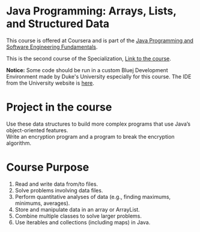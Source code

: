 # Java Programming: Arrays, Lists, and Structured Data
This course is offered at Coursera and is part of the [Java Programming and Software Engineering Fundamentals](https://www.coursera.org/specializations/java-programming).

This is the second course of the Specialization, [Link to the course](https://www.coursera.org/learn/java-programming-arrays-lists-data?specialization=java-programming).

**Notice:** Some code should be run in a custom Bluej Development Environment made by Duke's University especially for this course. The IDE from the University website is [here](https://www.dukelearntoprogram.com//downloads/bluej.php?course=2).

# Project in the course
Use these data structures to build more complex programs that use Java’s object-oriented features.\
Write an encryption program and a program to break the encryption algorithm.

# Course Purpose
1. Read and write data from/to files.
2. Solve problems involving data files.
3. Perform quantitative analyses of data (e.g., finding maximums, minimums, averages).
4. Store and manipulate data in an array or ArrayList.
5. Combine multiple classes to solve larger problems.
6. Use iterables and collections (including maps) in Java.
